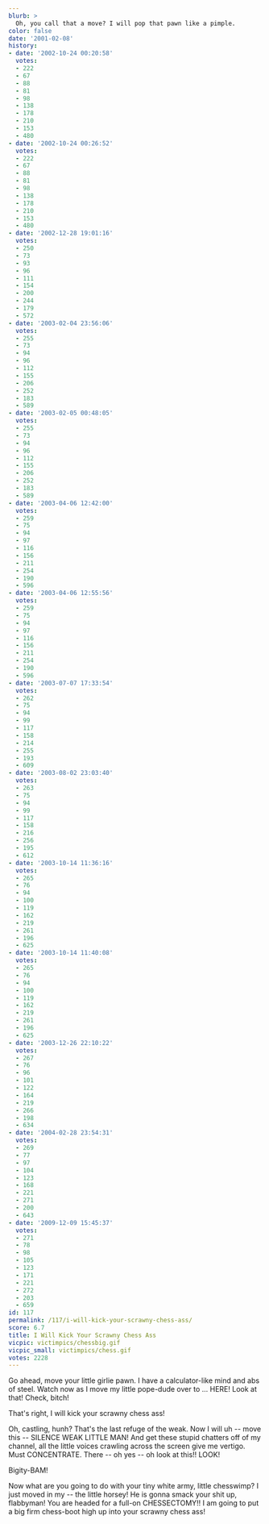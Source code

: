 ```yaml
---
blurb: >
  Oh, you call that a move? I will pop that pawn like a pimple.
color: false
date: '2001-02-08'
history:
- date: '2002-10-24 00:20:58'
  votes:
  - 222
  - 67
  - 88
  - 81
  - 98
  - 138
  - 178
  - 210
  - 153
  - 480
- date: '2002-10-24 00:26:52'
  votes:
  - 222
  - 67
  - 88
  - 81
  - 98
  - 138
  - 178
  - 210
  - 153
  - 480
- date: '2002-12-28 19:01:16'
  votes:
  - 250
  - 73
  - 93
  - 96
  - 111
  - 154
  - 200
  - 244
  - 179
  - 572
- date: '2003-02-04 23:56:06'
  votes:
  - 255
  - 73
  - 94
  - 96
  - 112
  - 155
  - 206
  - 252
  - 183
  - 589
- date: '2003-02-05 00:48:05'
  votes:
  - 255
  - 73
  - 94
  - 96
  - 112
  - 155
  - 206
  - 252
  - 183
  - 589
- date: '2003-04-06 12:42:00'
  votes:
  - 259
  - 75
  - 94
  - 97
  - 116
  - 156
  - 211
  - 254
  - 190
  - 596
- date: '2003-04-06 12:55:56'
  votes:
  - 259
  - 75
  - 94
  - 97
  - 116
  - 156
  - 211
  - 254
  - 190
  - 596
- date: '2003-07-07 17:33:54'
  votes:
  - 262
  - 75
  - 94
  - 99
  - 117
  - 158
  - 214
  - 255
  - 193
  - 609
- date: '2003-08-02 23:03:40'
  votes:
  - 263
  - 75
  - 94
  - 99
  - 117
  - 158
  - 216
  - 256
  - 195
  - 612
- date: '2003-10-14 11:36:16'
  votes:
  - 265
  - 76
  - 94
  - 100
  - 119
  - 162
  - 219
  - 261
  - 196
  - 625
- date: '2003-10-14 11:40:08'
  votes:
  - 265
  - 76
  - 94
  - 100
  - 119
  - 162
  - 219
  - 261
  - 196
  - 625
- date: '2003-12-26 22:10:22'
  votes:
  - 267
  - 76
  - 96
  - 101
  - 122
  - 164
  - 219
  - 266
  - 198
  - 634
- date: '2004-02-28 23:54:31'
  votes:
  - 269
  - 77
  - 97
  - 104
  - 123
  - 168
  - 221
  - 271
  - 200
  - 643
- date: '2009-12-09 15:45:37'
  votes:
  - 271
  - 78
  - 98
  - 105
  - 123
  - 171
  - 221
  - 272
  - 203
  - 659
id: 117
permalink: /117/i-will-kick-your-scrawny-chess-ass/
score: 6.7
title: I Will Kick Your Scrawny Chess Ass
vicpic: victimpics/chessbig.gif
vicpic_small: victimpics/chess.gif
votes: 2228
---
```


Go ahead, move your little girlie pawn. I have a calculator-like mind
and abs of steel. Watch now as I move my little pope-dude over to ...
HERE! Look at that! Check, bitch!

That's right, I will kick your scrawny chess ass!

Oh, castling, hunh? That's the last refuge of the weak. Now I will uh --
move this -- SILENCE WEAK LITTLE MAN! And get these stupid chatters off
of my channel, all the little voices crawling across the screen give me
vertigo. Must CONCENTRATE. There -- oh yes -- oh look at this!! LOOK!

Bigity-BAM!

Now what are you going to do with your tiny white army, little
chesswimp? I just moved in my -- the little horsey! He is gonna smack
your shit up, flabbyman! You are headed for a full-on CHESSECTOMY!! I am
going to put a big firm chess-boot high up into your scrawny chess ass!